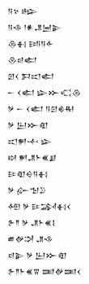 <div class='block'>
<div class='line'>𒀀𒆳 𒈗</div>
<div class='line'>𒀀𒈾 𒁹𒀭𒂗𒅁𒉌</div>
<div class='line'>𒁲𒈬 𒅀𒀀𒅆</div>
<div class='line'>𒊮𒁀𒅗</div>
<div class='line'>𒇻𒌋 𒁕𒀊𒅗</div>
<div class='line'>𒀸 𒌋𒅗 𒇽𒁍𒄣𒁲</div>
<div class='line'>𒃻 𒀸 𒌋𒅗 𒀀𒇉𒄯𒊑</div>
<div class='line'>𒃻 𒌨𒁍𒊏</div>
<div class='line'>𒀊𒂍𒋾 𒇽</div>
<div class='line'>𒊭 𒂍𒂗𒈨𒌍𒋗</div>
<div class='line'>𒄿𒊏𒀪𒀀𒈬</div>
<div class='line'>𒃻 𒅎𒈠𒊒</div>
<div class='line'>𒅇 𒃻 𒄿𒋆𒈬𒌋</div>
<div class='line'>𒉿𒈫 𒃻 𒂗𒈨𒌍𒋙</div>
<div class='line'>𒌑𒉻𒋫 𒂗𒈾</div>
<div class='line'>𒁀𒉌 𒃻 𒌨𒁍𒊏</div>
<div class='line'>𒉿𒈫𒈨𒌍𒐊 𒌅𒉻𒌅𒌋</div>
</div>